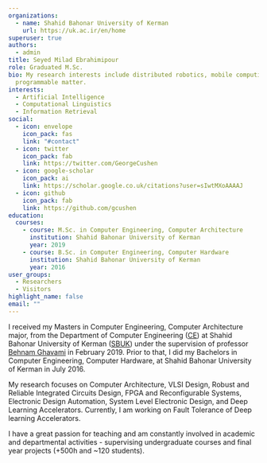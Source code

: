 ```yaml
---
organizations:
  - name: Shahid Bahonar University of Kerman
    url: https://uk.ac.ir/en/home
superuser: true
authors:
  - admin
title: Seyed Milad Ebrahimipour
role: Graduated M.Sc.
bio: My research interests include distributed robotics, mobile computing and
  programmable matter.
interests:
  - Artificial Intelligence
  - Computational Linguistics
  - Information Retrieval
social:
  - icon: envelope
    icon_pack: fas
    link: "#contact"
  - icon: twitter
    icon_pack: fab
    link: https://twitter.com/GeorgeCushen
  - icon: google-scholar
    icon_pack: ai
    link: https://scholar.google.co.uk/citations?user=sIwtMXoAAAAJ
  - icon: github
    icon_pack: fab
    link: https://github.com/gcushen
education:
  courses:
    - course: M.Sc. in Computer Engineering, Computer Architecture
      institution: Shahid Bahonar University of Kerman
      year: 2019
    - course: B.Sc. in Computer Engineering, Computer Hardware
      institution: Shahid Bahonar University of Kerman
      year: 2016
user_groups:
  - Researchers
  - Visitors
highlight_name: false
email: ""
---
```

I received my Masters in Computer Engineering, Computer Architecture major, from the Department of Computer Engineering ([CE](https://ce.uk.ac.ir/en/home)) at Shahid Bahonar University of Kerman ([SBUK](https://uk.ac.ir/en/home)) under the supervision of professor [Behnam Ghavami](https://scholar.google.com/citations?user=a0vk8BkAAAAJ&hl=en) in February 2019. Prior to that, I did my Bachelors in Computer Engineering, Computer Hardware, at Shahid Bahonar University of Kerman in July 2016. 

My research focuses on Computer Architecture, VLSI Design, Robust and Reliable Integrated Circuits Design, FPGA and Reconfigurable Systems, Electronic Design Automation, System Level Electronic Design, and Deep Learning Accelerators. Currently, I am working on Fault Tolerance of Deep learning Accelerators.

I have a great passion for teaching and am constantly involved in academic and departmental activities - supervising undergraduate courses and final year projects (+500h and ~120 students).
